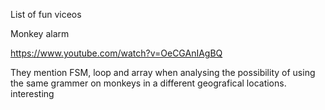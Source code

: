 List of fun viceos

Monkey alarm

https://www.youtube.com/watch?v=OeCGAnIAgBQ

They mention FSM, loop and array when analysing the possibility of using the same grammer on monkeys in a different geografical locations. 
interesting






